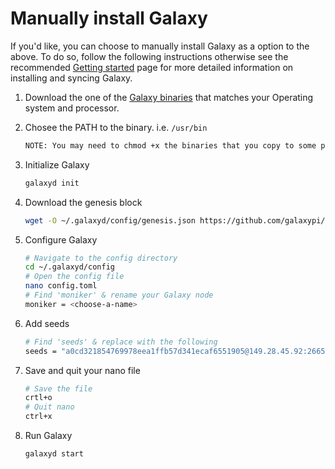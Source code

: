 # Manually install Galaxy

If you'd like, you can choose to manually install Galaxy as a option to the above. To do so, follow the following instructions otherwise see the recommended [Getting started](/docs/getting-started.md) page for more detailed information on installing and syncing Galaxy.

1. Download the one of the [Galaxy binaries](https://github.com/galaxypi/galaxy/releases) that matches your Operating system and processor.

2. Chosee the PATH to the binary. i.e. `/usr/bin`
   ```bash
   NOTE: You may need to chmod +x the binaries that you copy to some place on your path.
   ```

3. Initialize Galaxy
   ```bash
   galaxyd init
   ```

4. Download the genesis block
   ```bash
   wget -O ~/.galaxyd/config/genesis.json https://github.com/galaxypi/galaxy/raw/master/genesis.json
   ```

5. Configure Galaxy
   ```bash
   # Navigate to the config directory
   cd ~/.galaxyd/config
   # Open the config file
   nano config.toml
   # Find 'moniker' & rename your Galaxy node
   moniker = <choose-a-name>
   ```

6. Add seeds
   ```bash
   # Find 'seeds' & replace with the following
   seeds = "a0cd321854769978eea1ffb57d341ecaf6551905@149.28.45.92:26656"
   ```

7. Save and quit your nano file
   ```bash
   # Save the file
   crtl+o
   # Quit nano
   ctrl+x

8. Run Galaxy
   ```bash
   galaxyd start
   ```
